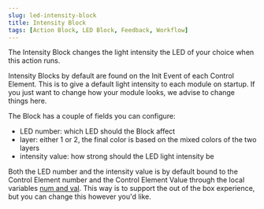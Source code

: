 ```yaml
---
slug: led-intensity-block
title: Intensity Block
tags: [Action Block, LED Block, Feedback, Workflow]
---
```


The Intensity Block changes the light intensity the LED of your choice when this action runs.

Intensity Blocks by default are found on the Init Event of each Control Element. This is to give a default light intensity to each module on startup. If you just want to change how your module looks, we advise to change things here.

The Block has a couple of fields you can configure:
- LED number: which LED should the Block affect
- layer: either 1 or 2, the final color is based on the mixed colors of the two layers
- intensity value: how strong should the LED light intensity be

Both the LED number and the intensity value is by default bound to the Control Element number and the Control Element Value through the local variables [num and val](/docs/wiki/actions/variables/local-variables). This way is to support the out of the box experience, but you can change this however you'd like.
